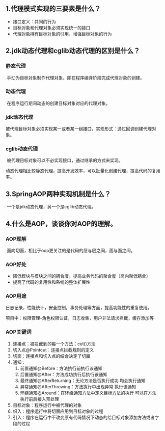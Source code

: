 ## 1.代理模式实现的三要素是什么？

- 接口定义：共同的行为
- 目标对象和代理对象必须实现统一的接口
- 代理对象持有目标对象的引用，增强目标对象的行为​

## 2.jdk动态代理和cglib动态代理的区别是什么？

### 静态代理

​	手动为目标对象制作代理对象，即在程序编译阶段完成代理对象的创建。

### 动态代理

​	在程序运行期间动态的创建目标对象对应的代理对象。

### jdk动态代理

​	被代理目标对象必须实现某一或者某一组接口，实现形式：通过回调创建代理对象。

### cglib动态代理

​	被代理目标对象可以不必实现接口，通过继承的方式来实现。

动态代理相比较静态代理，提高开发效率，可以批量化创建代理，提高代码的复用率。

## 3.SpringAOP两种实现机制是什么？

​	一个是jdk动态代理，另一个是cglib动态代理。

## 4.什么是AOP，谈谈你对AOP的理解。

### AOP理解

​	面向切面，相比于oop更关注的是代码的层与层之间，面与面之间。

### AOP好处

- 降低模块与模块之间的耦合度，提高业务代码的聚合度（高内聚低耦合）
- 提高了代码的复用性和系统的整体扩展性

### AOP用途

​	日志记录，性能统计，安全控制，事务处理等方面，提高功能性的重复使用。

​	项目中：权限管理-角色权限认证，日志收集，用户非法请求拦截，缓存添加等

### AOP关键词

1. 连接点：被拦截到的每一个方法：cut()方法
2. 切入点@Pointcut：连接点拦截规则的定义
3. 切面：连接点和切入点的结合决定了切面
4. 通知：
   1. 前置通知@Before：方法执行前执行该通知
   2. 后置通知@After：方法成功执行后执行该通知
   3. 最终通知@AfterReturning：无论方法是否执行成功 均会执行通知
   4. 异常通知@AfterThrowing：方法执行中出现异常 执行该通知
   5. 环绕通知@Around：在环绕通知方法中定义目标方法的执行  可以在方法执行前后接入预处理
5. 目标对象：程序运行中被代理的对象
6. 织入：程序运行中将切面应用到目标对象的过程
7. 引入：程序在运行中不改变原有代码情况下动态的给目标对象添加方法或者字段的过程





